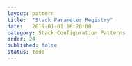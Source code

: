 ```yaml
---
layout: pattern
title:  "Stack Parameter Registry"
date:   2019-01-01 16:20:00
category: Stack Configuration Patterns
order: 24
published: false
status: todo
---
```

